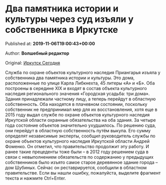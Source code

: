 
# Два памятника истории и культуры через суд изъяли у собственника в Иркутске

Published at: **2019-11-06T19:00:43+00:00**

Author: **Волшебный редактор**

Original: [Иркутск Сегодня](https://irk.today/2019/11/07/dva-pamjatnika-istorii-i-kultury-cherez-sud-izjali-u-sobstvennika-v-irkutske/)

Служба по охране объектов культурного наследия Приангарья изъяла у собственника два памятника истории и культуры. Это дома, расположенные по улице Карла Либкнехта, 45 литеры «А» и «Б». Оба построены в середине XIX и входят в состав объекта культурного наследия регионального значения «Городская усадьба: три дома».
Здания принадлежали частному лицу, а теперь перейдут в областную собственность. Оба находятся в плачевном состоянии, поскольку собственник не предпринимал мер для их восстановления, хотя еще в 2015 году выдал службе по охране объектов культурного наследия Иркутской области охранные обязательства на оба здания.
За четыре года состояние объектов значительно ухудшилось. По решению суда, они перейдут в областную собственность путём выкупа. Его сумму определят независимые эксперты, сообщил руководитель службы по охране объектов культурного наследия Иркутской области Андрей Фоменко.
Он отметил, что правительство продолжит эту работу. И ранее такие прецеденты тоже были – в 2012 году решением суда в связи с невыполнением обязательств по содержанию у предыдущих собственников было изъято самое старое деревянное здание города – дом Шубиных. Сейчас он реставрируется, сообщили в областном правительстве.
Если вы нашли ошибку, пожалуйста, выделите фрагмент текста и нажмите Ctrl+Enter.
